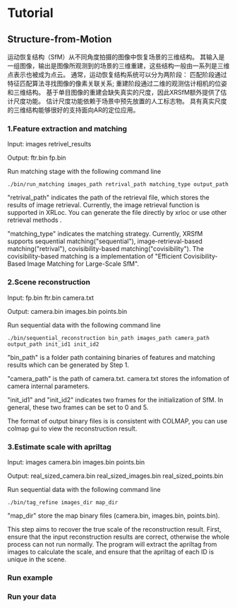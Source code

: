 
# Tutorial 

## Structure-from-Motion

运动恢复结构（SfM）从不同角度拍摄的图像中恢复场景的三维结构。
其输入是一组图像，输出是图像所观测到的场景的三维重建，这些结构一般由一系列是三维点表示也被成为点云。
通常，运动恢复结构系统可以分为两阶段：
匹配阶段通过特征匹配算法寻找图像的像素关联关系;
重建阶段通过二维的观测估计相机的位姿和三维结构。
基于单目图像的重建会缺失真实的尺度，因此XRSfM额外提供了估计尺度功能。
估计尺度功能依赖于场景中预先放置的人工标志物。
具有真实尺度的三维结构能够很好的支持面向AR的定位应用。


### 1.Feature extraction and matching
Input:
images
retrivel_results

Output:
ftr.bin
fp.bin

Run matching stage with the following command line

```
./bin/run_matching images_path retrival_path matching_type output_path
```

"retrival_path" indicates the path of the retrieval file, which stores the results of image retrieval.
Currently, the image retrieval function is supported in XRLoc.
You can generate the file directly by xrloc or use other retrieval methods .

"matching_type" indicates the matching strategy.
Currently, XRSfM supports sequential matching("sequential"), image-retrieval-based matching("retrival"), covisibility-based matching("covisibility").
The covisibility-based matching is a implementation of "Efficient Covisibility-Based Image Matching for Large-Scale SfM".



### 2.Scene reconstruction
Input:
fp.bin
ftr.bin
camera.txt

Output:
camera.bin
images.bin
points.bin

Run sequential data with the following command line
```
./bin/sequential_reconstruction bin_path images_path camera_path output_path init_id1 init_id2
```

"bin_path" is a folder path containing binaries of features and matching results which can be generated by Step 1. 

"camera_path" is the path of camera.txt. camera.txt stores the infomation of camera internal parameters.

"init_id1" and "init_id2" indicates two frames for the initialization of SfM.
In general, these two frames can be set to 0 and 5.

The format of output binary files is is consistent with COLMAP, you can use colmap gui to view the reconstruction result.

### 3.Estimate scale with apriltag
Input:
images
camera.bin
images.bin
points.bin

Output:
real_sized_camera.bin
real_sized_images.bin
real_sized_points.bin

Run sequential data with the following command line
```
./bin/tag_refine images_dir map_dir
```

"map_dir" store the map binary files (camera.bin, images.bin, points.bin).

This step aims to recover the true scale of the reconstruction result.
First, ensure that the input reconstruction results are correct, otherwise the whole process can not run normally.
The program will extract the apriltag from images to calculate the scale, and ensure that the apriltag of each ID is unique in the scene.

### Run example


### Run your data